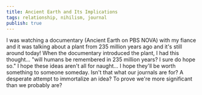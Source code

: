 ```yaml
---
title: Ancient Earth and Its Implications
tags: relationship, nihilism, journal
publish: true
---
```

I was watching a documentary (Ancient Earth on PBS NOVA) with my fiance and it was talking about a plant from 235 million years ago and it's still around today! When the documentary introduced the plant, I had this thought... "will humans be remembered in 235 million years? I sure do hope so." I hope these ideas aren't all for naught... I hope they'll be worth something to someone someday. Isn't that what our journals are for? A desperate attempt to immortalize an idea? To prove we're more significant than we probably are?
